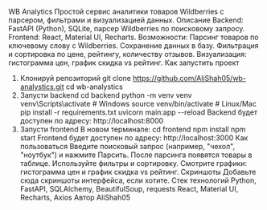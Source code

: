 WB Analytics
Простой сервис аналитики товаров Wildberries с парсером, фильтрами и визуализацией данных.
Описание
Backend: FastAPI (Python), SQLite, парсер Wildberries по поисковому запросу.
Frontend: React, Material UI, Recharts.
Возможности:
Парсинг товаров по ключевому слову с Wildberries.
Сохранение данных в базу.
Фильтрация и сортировка по цене, рейтингу, количеству отзывов.
Визуализация: гистограмма цен, график скидка vs рейтинг.
Как запустить проект
1. Клонируй репозиторий
git clone https://github.com/AliShah05/wb-analystics.git
cd wb-analystics
2. Запусти backend
cd backend
python -m venv venv
venv\Scripts\activate # Windows
source venv/bin/activate # Linux/Mac
pip install -r requirements.txt
uvicorn main:app --reload
Backend будет доступен по адресу: http://localhost:8000
3. Запусти frontend
В новом терминале:
cd frontend
npm install
npm start
Frontend будет доступен по адресу: http://localhost:3000
Как пользоваться
Введите поисковый запрос (например, "чехол", "ноутбук") и нажмите Парсить.
После парсинга появятся товары в таблице.
Используйте фильтры и сортировку.
Смотрите графики: гистограмма цен и график скидка vs рейтинг.
Скриншоты
Добавьте сюда скриншоты интерфейса, если хотите.
Стек технологий
Python, FastAPI, SQLAlchemy, BeautifulSoup, requests
React, Material UI, Recharts, Axios
Автор
AliShah05
